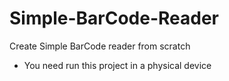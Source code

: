 # Simple-BarCode-Reader
Create Simple BarCode reader from scratch

* You need run this project in a physical device
